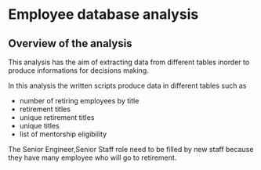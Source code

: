 # Employee database analysis
## Overview of the analysis

This analysis has the aim of extracting data from 
different tables inorder to produce informations for 
decisions making.

In this analysis the written scripts produce data
in different tables such as 
 - number of retiring employees by title
 - retirement titles
 - unique retirement titles
 - unique titles
 - list of mentorship eligibility

The Senior Engineer,Senior Staff role need to be filled
by new staff because they have many employee who will
go to retirement.

